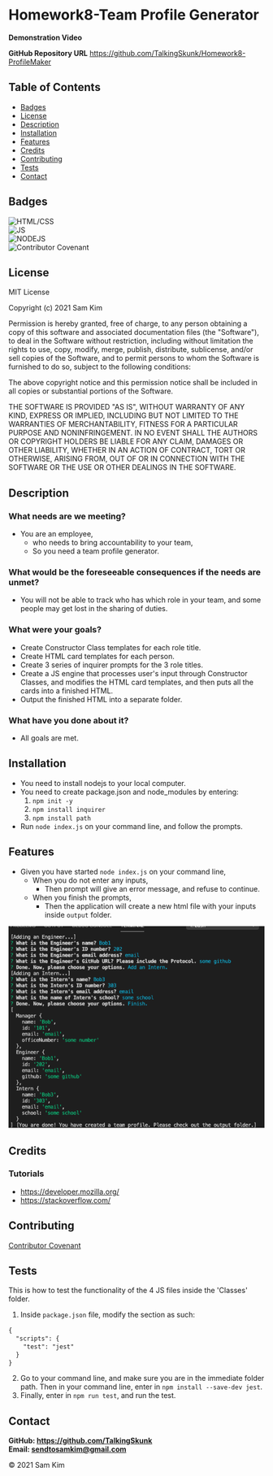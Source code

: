 # Homework8-Team Profile Generator

**Demonstration Video**


**GitHub Repository URL**
https://github.com/TalkingSkunk/Homework8-ProfileMaker



## Table of Contents

* [Badges](#badges)
* [License](#license)
* [Description](#description)
* [Installation](#installation)
* [Features](#features)
* [Credits](#credits)
* [Contributing](#contributing)
* [Tests](#tests)
* [Contact](#contact)



## Badges

![HTML/CSS](https://img.shields.io/badge/HTML%2FCSS-100%25-blue)  
![JS](https://img.shields.io/badge/JavaScript-Strife-darkgreen)  
![NODEJS](https://img.shields.io/badge/NodeJS-Steadfast-saddlebrown)  
![Contributor Covenant](https://img.shields.io/badge/Contributor%20Covenant-v2.0%20adopted-ff69b4.svg)  



## License

MIT License

Copyright (c) 2021 Sam Kim

Permission is hereby granted, free of charge, to any person obtaining a copy
of this software and associated documentation files (the "Software"), to deal
in the Software without restriction, including without limitation the rights
to use, copy, modify, merge, publish, distribute, sublicense, and/or sell
copies of the Software, and to permit persons to whom the Software is
furnished to do so, subject to the following conditions:

The above copyright notice and this permission notice shall be included in all
copies or substantial portions of the Software.

THE SOFTWARE IS PROVIDED "AS IS", WITHOUT WARRANTY OF ANY KIND, EXPRESS OR
IMPLIED, INCLUDING BUT NOT LIMITED TO THE WARRANTIES OF MERCHANTABILITY,
FITNESS FOR A PARTICULAR PURPOSE AND NONINFRINGEMENT. IN NO EVENT SHALL THE
AUTHORS OR COPYRIGHT HOLDERS BE LIABLE FOR ANY CLAIM, DAMAGES OR OTHER
LIABILITY, WHETHER IN AN ACTION OF CONTRACT, TORT OR OTHERWISE, ARISING FROM,
OUT OF OR IN CONNECTION WITH THE SOFTWARE OR THE USE OR OTHER DEALINGS IN THE
SOFTWARE.



## Description

### What needs are we meeting?
* You are an employee,
    * who needs to bring accountability to your team,
    * So you need a team profile generator.


### What would be the foreseeable consequences if the needs are unmet?
* You will not be able to track who has which role in your team, and some people may get lost in the sharing of duties.


### What were your goals?
* Create Constructor Class templates for each role title.
* Create HTML card templates for each person.
* Create 3 series of inquirer prompts for the 3 role titles.
* Create a JS engine that processes user's input through Constructor Classes, and modifies the HTML card templates, and then puts all the cards into a finished HTML.
* Output the finished HTML into a separate folder.


### What have you done about it?
* All goals are met.



## Installation

* You need to install nodejs to your local computer.
* You need to create package.json and node_modules by entering:
    1. ``` npm init -y ```
    2. ``` npm install inquirer ```
    3. ``` npm install path ```
* Run ``` node index.js ``` on your command line, and follow the prompts.



## Features

* Given you have started ``` node index.js ``` on your command line,
    * When you do not enter any inputs,
        - Then prompt will give an error message, and refuse to continue.
    * When you finish the prompts,
        - Then the application will create a new html file with your inputs inside ``` output ``` folder.

![Screenshot of working website](./hw8.png)



## Credits

### Tutorials
* https://developer.mozilla.org/
* https://stackoverflow.com/



## Contributing

[Contributor Covenant](https://www.contributor-covenant.org/version/2/0/code_of_conduct/code_of_conduct.md)



## Tests

This is how to test the functionality of the 4 JS files inside the 'Classes' folder.
1. Inside ``` package.json ``` file, modify the section as such:
```
{
  "scripts": {
    "test": "jest"
  }
}
```
2. Go to your command line, and make sure you are in the immediate folder path. Then in your command line, enter in  ``` npm install --save-dev jest ```.
3. Finally, enter in ``` npm run test ```, and run the test.



## Contact

**GitHub: https://github.com/TalkingSkunk**  
**Email: sendtosamkim@gmail.com**



&copy; 2021 Sam Kim